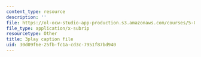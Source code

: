 ```yaml
---
content_type: resource
description: ''
file: https://ol-ocw-studio-app-production.s3.amazonaws.com/courses/5-08j-biological-chemistry-ii-spring-2016/30d09f6e25fbfc1acd3c7951f87bd940_vVkrHN-wnQM.srt
file_type: application/x-subrip
resourcetype: Other
title: 3play caption file
uid: 30d09f6e-25fb-fc1a-cd3c-7951f87bd940
---
```

